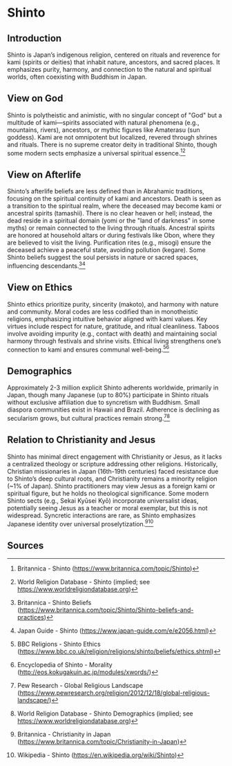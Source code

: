 # Shinto

## Introduction
Shinto is Japan’s indigenous religion, centered on rituals and reverence for kami (spirits or deities) that inhabit nature, ancestors, and sacred places. It emphasizes purity, harmony, and connection to the natural and spiritual worlds, often coexisting with Buddhism in Japan.

## View on God
Shinto is polytheistic and animistic, with no singular concept of "God" but a multitude of kami—spirits associated with natural phenomena (e.g., mountains, rivers), ancestors, or mythic figures like Amaterasu (sun goddess). Kami are not omnipotent but localized, revered through shrines and rituals. There is no supreme creator deity in traditional Shinto, though some modern sects emphasize a universal spiritual essence.[^1][^2]

## View on Afterlife
Shinto’s afterlife beliefs are less defined than in Abrahamic traditions, focusing on the spiritual continuity of kami and ancestors. Death is seen as a transition to the spiritual realm, where the deceased may become kami or ancestral spirits (tamashii). There is no clear heaven or hell; instead, the dead reside in a spiritual domain (yomi or the "land of darkness" in some myths) or remain connected to the living through rituals. Ancestral spirits are honored at household altars or during festivals like Obon, where they are believed to visit the living. Purification rites (e.g., misogi) ensure the deceased achieve a peaceful state, avoiding pollution (kegare). Some Shinto beliefs suggest the soul persists in nature or sacred spaces, influencing descendants.[^3][^4]

## View on Ethics
Shinto ethics prioritize purity, sincerity (makoto), and harmony with nature and community. Moral codes are less codified than in monotheistic religions, emphasizing intuitive behavior aligned with kami values. Key virtues include respect for nature, gratitude, and ritual cleanliness. Taboos involve avoiding impurity (e.g., contact with death) and maintaining social harmony through festivals and shrine visits. Ethical living strengthens one’s connection to kami and ensures communal well-being.[^5][^6]

## Demographics
Approximately 2-3 million explicit Shinto adherents worldwide, primarily in Japan, though many Japanese (up to 80%) participate in Shinto rituals without exclusive affiliation due to syncretism with Buddhism. Small diaspora communities exist in Hawaii and Brazil. Adherence is declining as secularism grows, but cultural practices remain strong.[^7][^8]

## Relation to Christianity and Jesus
Shinto has minimal direct engagement with Christianity or Jesus, as it lacks a centralized theology or scripture addressing other religions. Historically, Christian missionaries in Japan (16th-19th centuries) faced resistance due to Shinto’s deep cultural roots, and Christianity remains a minority religion (~1% of Japan). Shinto practitioners may view Jesus as a foreign kami or spiritual figure, but he holds no theological significance. Some modern Shinto sects (e.g., Sekai Kyūsei Kyō) incorporate universalist ideas, potentially seeing Jesus as a teacher or moral exemplar, but this is not widespread. Syncretic interactions are rare, as Shinto emphasizes Japanese identity over universal proselytization.[^9][^10]

## Sources
[^1]: Britannica - Shinto (https://www.britannica.com/topic/Shinto)
[^2]: World Religion Database - Shinto (implied; see https://www.worldreligiondatabase.org)
[^3]: Britannica - Shinto Beliefs (https://www.britannica.com/topic/Shinto/Shinto-beliefs-and-practices)
[^4]: Japan Guide - Shinto (https://www.japan-guide.com/e/e2056.html)
[^5]: BBC Religions - Shinto Ethics (https://www.bbc.co.uk/religion/religions/shinto/beliefs/ethics.shtml)
[^6]: Encyclopedia of Shinto - Morality (http://eos.kokugakuin.ac.jp/modules/xwords/)
[^7]: Pew Research - Global Religious Landscape (https://www.pewresearch.org/religion/2012/12/18/global-religious-landscape/)
[^8]: World Religion Database - Shinto Demographics (implied; see https://www.worldreligiondatabase.org)
[^9]: Britannica - Christianity in Japan (https://www.britannica.com/topic/Christianity-in-Japan)
[^10]: Wikipedia - Shinto (https://en.wikipedia.org/wiki/Shinto)